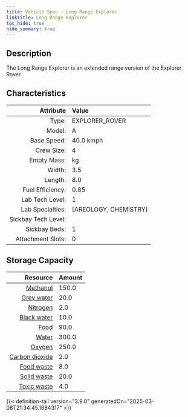 ```yaml
---
title: Vehicle Spec - Long Range Explorer
linkTitle: Long Range Explorer
toc_hide: true
hide_summary: true
---
```

<!-- This is generated by the MarsSim HelpGenertor, do not edit. -->

## Description
The Long Range Explorer is an extended range version of the Explorer Rover.

## Characteristics

| Attribute      | Value |
|--------:|:------|
|Type:|EXPLORER_ROVER|
|Model:|A|
|Base Speed:|40.0 kmph|
|Crew Size:|4|
|Empty Mass:| kg|
|Width:|3.5|
|Length:|8.0|
|Fuel Efficiency:|0.85|
|Lab Tech Level:|1|
|Lab Specialties:|[AREOLOGY, CHEMISTRY]|
|Sickbay Tech Level:||
|Sickbay Beds:|1|
|Attachment Slots:|0|


## Storage Capacity

| Resource      | Amount |
|--------:|:------|
|[Methanol](/docs/definitions/resource/methanol)|150.0|
|[Grey water](/docs/definitions/resource/grey-water)|20.0|
|[Nitrogen](/docs/definitions/resource/nitrogen)|2.0|
|[Black water](/docs/definitions/resource/black-water)|10.0|
|[Food](/docs/definitions/resource/food)|90.0|
|[Water](/docs/definitions/resource/water)|300.0|
|[Oxygen](/docs/definitions/resource/oxygen)|250.0|
|[Carbon dioxide](/docs/definitions/resource/carbon-dioxide)|2.0|
|[Food waste](/docs/definitions/resource/food-waste)|8.0|
|[Solid waste](/docs/definitions/resource/solid-waste)|20.0|
|[Toxic waste](/docs/definitions/resource/toxic-waste)|4.0|


{{< definition-tail version="3.9.0" generatedOn="2025-03-08T21:34:45.1684317" >}}

